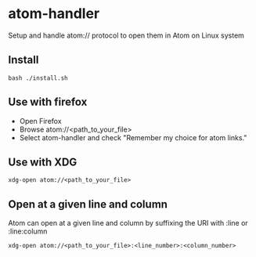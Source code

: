 atom-handler
============

Setup and handle atom:// protocol to open them in Atom on Linux system


## Install

```
bash ./install.sh
```

## Use with firefox

* Open Firefox
* Browse atom://<path_to_your_file>
* Select atom-handler and check "Remember my choice for atom links."

## Use with XDG

```
xdg-open atom://<path_to_your_file>
```

## Open at a given line and column

Atom can open at a given line and column by suffixing the URI with :line or :line:column

```
xdg-open atom://<path_to_your_file>:<line_number>:<column_number>
```
